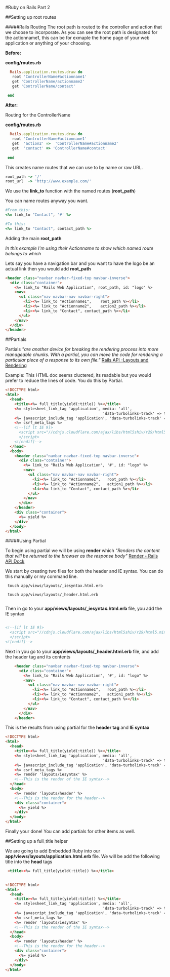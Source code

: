 #Ruby on Rails Part 2

##Setting up  root routes 

#####Rails Routing
The root path is routed to the controller and action that we choose to incorporate. As you can see the root path is designated for the actionname1, this can be for exmaple the home page of your web application or anything of your choosing. 

**Before:**

**config/routes.rb**

```ruby
  Rails.application.routes.draw do
   root 'ControllerName#actionname1'
   get 'ControllerName/actionname2'
   get 'ControllerName/contact'
   
 end
```

**After:**

Routing for the ControllerName

**config/routes.rb**

```ruby
  Rails.application.routes.draw do
   root 'ControllerName#actionname1'
   get  'action2' =>  'ControllerName#actionname2'
   get  'contact' => 'ControllerName#contact'
   
 end
```

This creates name routes that we can use to by name or raw URL.
```ruby
root_path -> '/'
root_url  -> 'http://www.example.com/'

```
We use the **link_to** function with the named routes (**root_path**)

You can name routes anyway you want.

```ruby
#From this:
<%= link_to "Contact", '#' %>

#To this:
<%= link_to "Contact", contact_path %>

```

Adding the main **root_path** 

*In this example I'm using their Actionname to show which named route belongs to which*

Lets say you have a navigation bar and you want to have the logo be an actual link then you would add **root_path** 

```html
<header class="navbar navbar-fixed-top navbar-inverse">
  <div class="container">
    <%= link_to "Rails Web Application", root_path, id: "logo" %>
    <nav>
      <ul class="nav navbar-nav navbar-right">
        <li><%= link_to "Actionname1",    root_path %></li>
        <li><%= link_to "Actionname2",    action2_path %></li>
        <li><%= link_to "Contact", contact_path %></li>
      </ul>
    </nav>
  </div>
</header>


```


##Partials

Partials *"are another device for breaking the rendering process into more manageable chunks. With a partial, you can move the code for rendering a particular piece of a response to its own file."* [Rails API -Layouts and Rendering](http://guides.rubyonrails.org/layouts_and_rendering.html#using-partials)

Example:
This HTML doc seems cluctered, its readable but you would prefer to reduce the lines of code. You do this by Partial. 

```html
<!DOCTYPE html>
<html>
  <head>
    <title><%= full_title(yield(:title)) %></title>
    <%= stylesheet_link_tag 'application', media: 'all',
                                           'data-turbolinks-track' => true %>
    <%= javascript_include_tag 'application', 'data-turbolinks-track' => true %>
    <%= csrf_meta_tags %>
    <!--[if lt IE 9]>
      <script src="//cdnjs.cloudflare.com/ajax/libs/html5shiv/r29/html5.min.js">
      </script>
    <![endif]-->
  </head>
  <body>
    <header class="navbar navbar-fixed-top navbar-inverse">
      <div class="container">
        <%= link_to "Rails Web Application", '#', id: "logo" %>
        <nav>
          <ul class="nav navbar-nav navbar-right">
            <li><%= link_to "Actionname1",   root_path %></li>
            <li><%= link_to "Actionname2",   action1_path %></li>
            <li><%= link_to "Contact", contact_path %></li>
          </ul>
        </nav>
      </div>
    </header>
    <div class="container">
      <%= yield %>
    </div>
  </body>
</html>

```

#####Using Partial


To begin using partial we will be using **render** which *"Renders the content that will be returned to the browser as the response body"* [Render - Rails API Dock](http://apidock.com/rails/ActionController/Base/render)

We start by creating two files for both the header and IE syntax. You can do this manually or my command line. 

```
 touch app/views/layouts/_iesyntax.html.erb
 
 touch app/views/layouts/_header.html.erb
 
```

Then in go to your **app/views/layouts/_iesyntax.html.erb** file, you add the IE syntax

```html

<!--[if lt IE 9]>
  <script src="//cdnjs.cloudflare.com/ajax/libs/html5shiv/r29/html5.min.js">
  </script>
<![endif]-->


```
Next in you go to your **app/views/layouts/_header.html.erb** file, and add the header tag and its contents
```html
    <header class="navbar navbar-fixed-top navbar-inverse">
      <div class="container">
        <%= link_to "Rails Web Application", '#', id: "logo" %>
        <nav>
          <ul class="nav navbar-nav navbar-right">
            <li><%= link_to "Actionname1",   root_path %></li>
            <li><%= link_to "Actionname2",   action1_path %></li>
            <li><%= link_to "Contact", contact_path %></li>
          </ul>
        </nav>
      </div>
    </header>

```

This is the results from using partial for the **header tag** and **IE syntax**


```html
<!DOCTYPE html>
<html>
  <head>
    <title><%= full_title(yield(:title)) %></title>
    <%= stylesheet_link_tag 'application', media: 'all',
                                           'data-turbolinks-track' => true %>
    <%= javascript_include_tag 'application', 'data-turbolinks-track' => true %>
    <%= csrf_meta_tags %>
    <%= render 'layouts/iesyntax' %>  
    <!--This is the render of the IE syntax-->
  </head>
  <body>
    <%= render 'layouts/header' %>
    <!--This is the render for the header-->
    <div class="container">
      <%= yield %>
    </div>
  </body>
</html>
```


Finally your done! You can add partials for other items as well. 



##Setting up a full_title helper

We are going to add Embedded Ruby into our **app/views/layouts/application.html.erb** file. We will be add the following  title into the **head** tags **<head></head>** 

```html
 <title><%= full_title(yield(:title)) %></title>
 
```


```html
<!DOCTYPE html>
<html>
  <head>
    <title><%= full_title(yield(:title)) %></title>
    <%= stylesheet_link_tag 'application', media: 'all',
                                           'data-turbolinks-track' => true %>
    <%= javascript_include_tag 'application', 'data-turbolinks-track' => true %>
    <%= csrf_meta_tags %>
    <%= render 'layouts/iesyntax' %>  
    <!--This is the render of the IE syntax-->
  </head>
  <body>
    <%= render 'layouts/header' %>
    <!--This is the render for the header-->
    <div class="container">
      <%= yield %>
    </div>
  </body>
</html>
```
